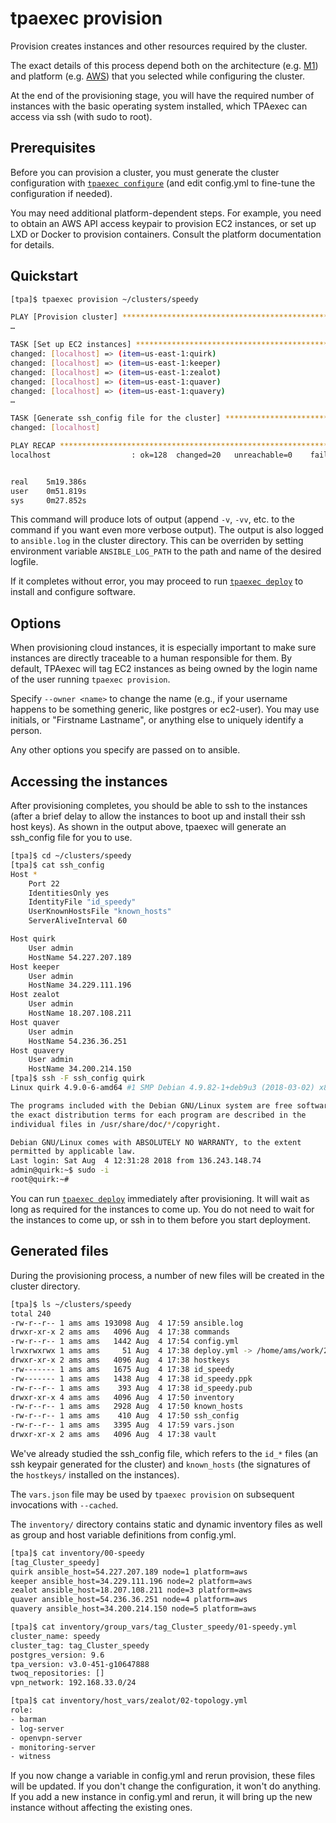 tpaexec provision
=================

Provision creates instances and other resources required by the cluster.

The exact details of this process depend both on
the architecture (e.g. [M1](architectures/M1.md))
and platform (e.g. [AWS](platforms/aws.md))
that you selected while configuring the cluster.

At the end of the provisioning stage, you will have the required number
of instances with the basic operating system installed, which TPAexec
can access via ssh (with sudo to root).

## Prerequisites

Before you can provision a cluster, you must generate the cluster
configuration with [``tpaexec configure``](tpaexec-configure.md)
(and edit config.yml to fine-tune the configuration if needed).

You may need additional platform-dependent steps. For example, you need
to obtain an AWS API access keypair to provision EC2 instances, or set
up LXD or Docker to provision containers. Consult the platform
documentation for details.

## Quickstart

```bash
[tpa]$ tpaexec provision ~/clusters/speedy

PLAY [Provision cluster] **********************************************************************************************************************************************************************
…

TASK [Set up EC2 instances] *******************************************************************************************************************************************************************
changed: [localhost] => (item=us-east-1:quirk)
changed: [localhost] => (item=us-east-1:keeper)
changed: [localhost] => (item=us-east-1:zealot)
changed: [localhost] => (item=us-east-1:quaver)
changed: [localhost] => (item=us-east-1:quavery)
…

TASK [Generate ssh_config file for the cluster] ***********************************************************************************************************************************************
changed: [localhost]

PLAY RECAP ************************************************************************************************************************************************************************************
localhost                  : ok=128  changed=20   unreachable=0    failed=0   


real    5m19.386s
user    0m51.819s
sys     0m27.852s
```

This command will produce lots of output (append ``-v``, ``-vv``, etc.
to the command if you want even more verbose output). The output is also
logged to ``ansible.log`` in the cluster directory. This can be overriden
by setting environment variable `ANSIBLE_LOG_PATH` to the path and name of
the desired logfile.

If it completes without error, you may proceed to run
[``tpaexec deploy``](tpaexec-deploy.md) to install and configure
software.

## Options

When provisioning cloud instances, it is especially important to make
sure instances are directly traceable to a human responsible for them.
By default, TPAexec will tag EC2 instances as being owned by the login
name of the user running ``tpaexec provision``.

Specify ``--owner <name>`` to change the name (e.g., if your username
happens to be something generic, like postgres or ec2-user). You may use
initials, or "Firstname Lastname", or anything else to uniquely identify
a person.

Any other options you specify are passed on to ansible.

## Accessing the instances

After provisioning completes, you should be able to ssh to the instances
(after a brief delay to allow the instances to boot up and install their
ssh host keys). As shown in the output above, tpaexec will generate an
ssh_config file for you to use.

```bash
[tpa]$ cd ~/clusters/speedy
[tpa]$ cat ssh_config
Host *
    Port 22
    IdentitiesOnly yes
    IdentityFile "id_speedy"
    UserKnownHostsFile "known_hosts"
    ServerAliveInterval 60

Host quirk
    User admin
    HostName 54.227.207.189
Host keeper
    User admin
    HostName 34.229.111.196
Host zealot
    User admin
    HostName 18.207.108.211
Host quaver
    User admin
    HostName 54.236.36.251
Host quavery
    User admin
    HostName 34.200.214.150
[tpa]$ ssh -F ssh_config quirk
Linux quirk 4.9.0-6-amd64 #1 SMP Debian 4.9.82-1+deb9u3 (2018-03-02) x86_64

The programs included with the Debian GNU/Linux system are free software;
the exact distribution terms for each program are described in the
individual files in /usr/share/doc/*/copyright.

Debian GNU/Linux comes with ABSOLUTELY NO WARRANTY, to the extent
permitted by applicable law.
Last login: Sat Aug  4 12:31:28 2018 from 136.243.148.74
admin@quirk:~$ sudo -i
root@quirk:~# 
```

You can run [``tpaexec deploy``](tpaexec-deploy.md) immediately after
provisioning. It will wait as long as required for the instances to come
up. You do not need to wait for the instances to come up, or ssh in to
them before you start deployment.

## Generated files

During the provisioning process, a number of new files will be created
in the cluster directory.

```bash
[tpa]$ ls ~/clusters/speedy
total 240
-rw-r--r-- 1 ams ams 193098 Aug  4 17:59 ansible.log
drwxr-xr-x 2 ams ams   4096 Aug  4 17:38 commands
-rw-r--r-- 1 ams ams   1442 Aug  4 17:54 config.yml
lrwxrwxrwx 1 ams ams     51 Aug  4 17:38 deploy.yml -> /home/ams/work/2ndq/TPA/architectures/M1/deploy.yml
drwxr-xr-x 2 ams ams   4096 Aug  4 17:38 hostkeys
-rw------- 1 ams ams   1675 Aug  4 17:38 id_speedy
-rw------- 1 ams ams   1438 Aug  4 17:38 id_speedy.ppk
-rw-r--r-- 1 ams ams    393 Aug  4 17:38 id_speedy.pub
drwxr-xr-x 4 ams ams   4096 Aug  4 17:50 inventory
-rw-r--r-- 1 ams ams   2928 Aug  4 17:50 known_hosts
-rw-r--r-- 1 ams ams    410 Aug  4 17:50 ssh_config
-rw-r--r-- 1 ams ams   3395 Aug  4 17:59 vars.json
drwxr-xr-x 2 ams ams   4096 Aug  4 17:38 vault
```

We've already studied the ssh_config file, which refers to the ``id_*``
files (an ssh keypair generated for the cluster) and ``known_hosts``
(the signatures of the ``hostkeys/`` installed on the instances).

The ``vars.json`` file may be used by ``tpaexec provision`` on
subsequent invocations with ``--cached``.

The ``inventory/`` directory contains static and dynamic inventory files
as well as group and host variable definitions from config.yml.

```bash
[tpa]$ cat inventory/00-speedy
[tag_Cluster_speedy]
quirk ansible_host=54.227.207.189 node=1 platform=aws
keeper ansible_host=34.229.111.196 node=2 platform=aws
zealot ansible_host=18.207.108.211 node=3 platform=aws
quaver ansible_host=54.236.36.251 node=4 platform=aws
quavery ansible_host=34.200.214.150 node=5 platform=aws

[tpa]$ cat inventory/group_vars/tag_Cluster_speedy/01-speedy.yml 
cluster_name: speedy
cluster_tag: tag_Cluster_speedy
postgres_version: 9.6
tpa_version: v3.0-451-g10647888
twoq_repositories: []
vpn_network: 192.168.33.0/24

[tpa]$ cat inventory/host_vars/zealot/02-topology.yml
role:
- barman
- log-server
- openvpn-server
- monitoring-server
- witness
```

If you now change a variable in config.yml and rerun provision, these
files will be updated. If you don't change the configuration, it won't
do anything. If you add a new instance in config.yml and rerun, it will
bring up the new instance without affecting the existing ones.
